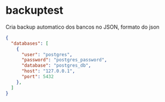 # backuptest

Cria backup automatico dos bancos no JSON, formato do json
```json
{
  "databases": [
    {
      "user": "postgres",
      "password": "postgres_password",
      "database": "postgres_db",
      "host": "127.0.0.1",
      "port": 5432
    },
  ]
}
```
